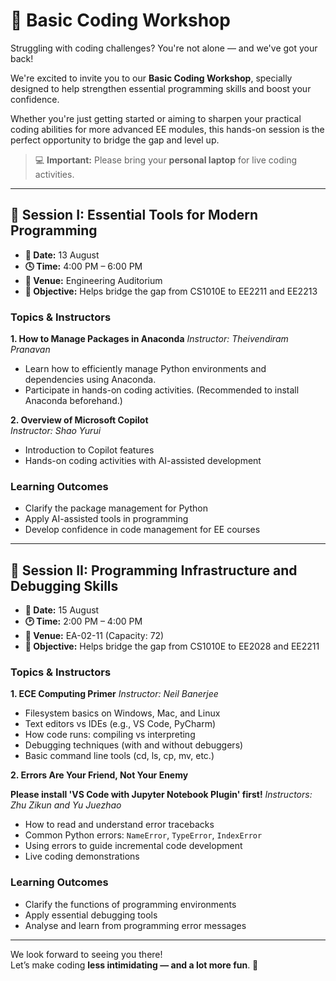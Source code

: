 # 🧠 Basic Coding Workshop

Struggling with coding challenges? You're not alone — and we've got your back!

We're excited to invite you to our **Basic Coding Workshop**, specially designed to help strengthen essential programming skills and boost your confidence.

Whether you're just getting started or aiming to sharpen your practical coding abilities for more advanced EE modules, this hands-on session is the perfect opportunity to bridge the gap and level up.

> 💻 **Important:** Please bring your **personal laptop** for live coding activities.

---

## 🔹 Session I: Essential Tools for Modern Programming

- **📅 Date:** 13 August  
- **🕓 Time:** 4:00 PM – 6:00 PM  
- **📍 Venue:** Engineering Auditorium  
- **🎯 Objective:** Helps bridge the gap from CS1010E to EE2211 and EE2213

### Topics & Instructors

**1. How to Manage Packages in Anaconda**
*Instructor: Theivendiram Pranavan*  
- Learn how to efficiently manage Python environments and dependencies using Anaconda.  
- Participate in hands-on coding activities. (Recommended to install Anaconda beforehand.)

**2. Overview of Microsoft Copilot**  
*Instructor: Shao Yurui*  
- Introduction to Copilot features  
- Hands-on coding activities with AI-assisted development

### Learning Outcomes
- Clarify the package management for Python  
- Apply AI-assisted tools in programming  
- Develop confidence in code management for EE courses

---

## 🔹 Session II: Programming Infrastructure and Debugging Skills

- **📅 Date:** 15 August  
- **🕑 Time:** 2:00 PM – 4:00 PM  
- **📍 Venue:** EA-02-11 (Capacity: 72)  
- **🎯 Objective:** Helps bridge the gap from CS1010E to EE2028 and EE2211

### Topics & Instructors

**1. ECE Computing Primer**
*Instructor: Neil Banerjee*  
- Filesystem basics on Windows, Mac, and Linux  
- Text editors vs IDEs (e.g., VS Code, PyCharm)  
- How code runs: compiling vs interpreting  
- Debugging techniques (with and without debuggers)  
- Basic command line tools (cd, ls, cp, mv, etc.)

**2. Errors Are Your Friend, Not Your Enemy**

**Please install 'VS Code with Jupyter Notebook Plugin' first!**
*Instructors: Zhu Zikun and Yu Juezhao*  
- How to read and understand error tracebacks  
- Common Python errors: `NameError`, `TypeError`, `IndexError`  
- Using errors to guide incremental code development  
- Live coding demonstrations

### Learning Outcomes
- Clarify the functions of programming environments  
- Apply essential debugging tools  
- Analyse and learn from programming error messages

---

We look forward to seeing you there!  
Let’s make coding **less intimidating — and a lot more fun**. 🚀

